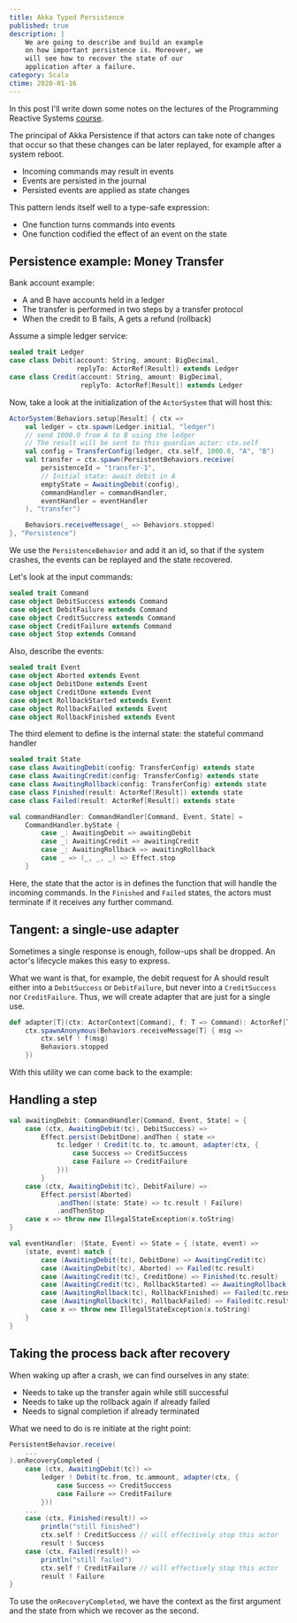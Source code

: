 ```yaml
---
title: Akka Typed Persistence
published: true
description: |
    We are going to describe and build an example
    on how important persistence is. Moreover, we
    will see how to recover the state of our
    application after a failure.
category: Scala
ctime: 2020-01-16
---
```


In this post I'll write down some notes on the lectures of the Programming Reactive Systems [course](https://www.edx.org/course/programming-reactive-systems).

The principal of Akka Persistence if that actors can take note of changes that occur so that these changes can be later replayed, for example after a system reboot.

* Incoming commands may result in events
* Events are persisted in the journal
* Persisted events are applied as state changes

This pattern lends itself well to a type-safe expression:

* One function turns commands into events
* One function codified the effect of an event on the state

## Persistence example: Money Transfer

Bank account example:

* A and B have accounts held in a ledger
* The transfer is performed in two steps by a transfer protocol
* When the credit to B fails, A gets a refund (rollback)

Assume a simple ledger service:

```scala
sealed trait Ledger
case class Debit(account: String, amount: BigDecimal,
                 replyTo: ActorRef[Result]) extends Ledger
case class Credit(account: String, amount: BigDecimal,
                  replyTo: ActorRef[Result]) extends Ledger
```

Now, take a look at the initialization of the `ActorSystem` that will host this:

```scala
ActorSystem(Behaviors.setup[Result] { ctx =>
    val ledger = ctx.spawn(Ledger.initial, "ledger")
    // send 1000.0 from A to B using the ledger
    // The result will be sent to this guardian actor: ctx.self
    val config = TransferConfig(ledger, ctx.self, 1000.0, "A", "B")
    val transfer = ctx.spawn(PersistentBehaviors.receive(
        persistenceId = "transfer-1",
        // Initial state: await debit in A
        emptyState = AwaitingDebit(config),
        commandHandler = commandHandler,
        eventHandler = eventHandler
    ), "transfer")

    Behaviors.receiveMessage(_ => Behaviors.stopped)
}, "Persistence")
```

We use the `PersistenceBehavior` and add it an id, so that if the system crashes, the events can be replayed and the state recovered.

Let's look at the input commands:

```scala
sealed trait Command
case object DebitSuccess extends Command
case object DebitFailure extends Command
case object CreditSuccress extends Command
case object CreditFailure extends Command
case object Stop extends Command
```

Also, describe the events:

```scala
sealed trait Event
case object Aborted extends Event
case object DebitDone extends Event
case object CreditDone extends Event
case object RollbackStarted extends Event
case object RollbackFailed extends Event
case object RollbackFinished extends Event
```

The third element to define is the internal state: the stateful command handler

```scala
sealed trait State
case class AwaitingDebit(config: TransferConfig) extends state
case class AwaitingCredit(config: TransferConfig) extends state
case class AwaitingRollback(config: TransferConfig) extends state
case class Finished(result: ActorRef[Result]) extends state
case class Failed(result: ActorRef[Result]) extends state

val commandHandler: CommandHandler[Command, Event, State] = 
    CommandHandler.byState {
        case _: AwaitingDebit => awaitingDebit
        case _: AwaitingCredit => awaitingCredit
        case _: AwaitingRollback => awaitingRollback
        case _ => (_, _, _) => Effect.stop
    }
```

Here, the state that the actor is in defines the function that will handle the incoming commands. In the `Finished` and `Failed` states, the actors must terminate if it receives any further command.

## Tangent: a single-use adapter

Sometimes a single response is enough, follow-ups shall be dropped. An actor's lifecycle makes this easy to express.

What we want is that, for example, the debit request for A should result either into a `DebitSuccess` or `DebitFailure`, but never into a `CreditSuccess` nor `CreditFailure`. Thus, we will create adapter that are just for a single use.

```scala
def adapter[T](ctx: ActorContext[Command], f: T => Command): ActorRef[T] = 
    ctx.spawnAnonymous(Behaviors.receiveMessage[T] { msg =>
        ctx.self ! f(msg)
        Behaviors.stopped
    })
```

With this utility we can come back to the example:

## Handling a step

```scala
val awaitingDebit: CommandHandler[Command, Event, State] = {
    case (ctx, AwaitingDebit(tc), DebitSuccess) =>
        Effect.persist(DebitDone).andThen { state =>
            tc.ledger ! Credit(tc.to, tc.amount, adapter(ctx, {
                case Success => CreditSuccess
                case Failure => CreditFailure
            }))
        }
    case (ctx, AwaitingDebit(tc), DebitFailure) =>
        Effect.persist(Aborted)
            .andThen((state: State) => tc.result ! Failure)
            .andThenStop
    case x => throw new IllegalStateException(x.toString)
}

val eventHandler: (State, Event) => State = { (state, event) =>
    (state, event) match {
        case (AwaitingDebit(tc), DebitDone) => AwaitingCredit(tc)
        case (AwaitingDebit(tc), Aborted) => Failed(tc.result)
        case (AwaitingCredit(tc), CreditDone) => Finished(tc.result)
        case (AwaitingCredit(tc), RollbackStarted) => AwaitingRollback(tc)
        case (AwaitingRollback(tc), RollbackFinished) => Failed(tc.result)
        case (AwaitingRollback(tc), RollbackFailed) => Failed(tc.result)
        case x => throw new IllegalStateException(x.toString)
    }
}
```

## Taking the process back after recovery

When waking up after a crash, we can find ourselves in any state:

* Needs to take up the transfer again while still successful
* Needs to take up the rollback again if already failed
* Needs to signal completion if already terminated

What we need to do is re initiate at the right point:

```scala
PersistentBehavior.receive(
    ...
).onRecoveryCompleted {
    case (ctx, AwaitingDebit(tc)) =>
        ledger ! Debit(tc.from, tc.ammount, adapter(ctx, {
            case Success => CreditSuccess
            case Failure => CreditFailure 
        }))
    ...
    case (ctx, Finished(result)) =>
        println("still finished")
        ctx.self ! CreditSuccess // will effectively stop this actor
        result ! Success
    case (ctx, Failed(result)) =>
        println("still failed")
        ctx.self ! CreditFailure // will effectively stop this actor
        result ! Failure
}
```

To use the `onRecoveryCompleted`, we have the context as the first argument and the state from which we recover as the second.

